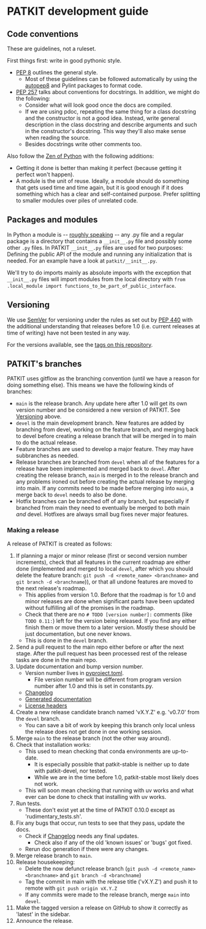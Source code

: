 # PATKIT development guide

## Code conventions

These are guidelines, not a ruleset.

First things first: write in good pythonic style.

- [PEP 8](https://www.python.org/dev/peps/pep-0008/) outlines the general
  style.
  - Most of these guidelines can be followed automatically by using the
    [autopep8](https://pypi.org/project/autopep8/) and Pylint packages to
    format code.
- [PEP 257](https://www.python.org/dev/peps/pep-0257/) talks about conventions
  for docstrings. In addition, we might do the following:
  - Consider what will look good once the docs are compiled.
  - If we are using pdoc, repeating the same thing for a class docstring and
      the constructor is not a good idea. Instead, write general description in
      the class docstring and describe arguments and such in the constructor's
      docstring. This way they'll also make sense when reading the source.
  - Besides docstrings write other comments too.

Also follow the [Zen of Python](https://www.python.org/dev/peps/pep-0020/) with
the following additions:

- Getting it done is better than making it perfect (because getting it perfect
  won't happen).
- A module is the unit of reuse. Ideally, a module should do something that
  gets used time and time again, but it is good enough if it does something
  which has a clear and self-contained purpose. Prefer splitting to smaller
  modules over piles of unrelated code.

## Packages and modules

In Python a module is -- [roughly
speaking](https://docs.python.org/3/reference/import.html#packages) -- any .py
file and a regular package is a directory that contains a `__init__.py` file
and possibly some other `.py` files. In PATKIT `__init__.py` files are used for
two purposes: Defining the public API of the module and running any
initialization that is needed. For an example have a look at
`patkit/__init__.py`.

We'll try to do imports mainly as absolute imports with the exception that
`__init__.py` files will import modules from the local directory with `from
.local_module import functions_to_be_part_of_public_interface`.

## Versioning

We use [SemVer](http://semver.org/) for versioning under the rules as set out
by [PEP 440](https://www.python.org/dev/peps/pep-0440/) with the additional
understanding that releases before 1.0 (i.e. current releases at time of
writing) have not been tested in any way.

For the versions available, see the [tags on this
repository](https://github.com/giuthas/patkit/tags).

## PATKIT's branches

PATKIT uses gitflow as the branching convention (until we have a reason for
doing something else). This means we have the following kinds of branches:

- `main` is the release branch. Any update here after 1.0 will get its own
  version number and be considered a new version of PATKIT. See
  [Versioning](#versioning) above.
- `devel` is the main development branch. New features are added by branching
  from devel, working on the feature branch, and merging back to devel before
  creating a release branch that will be merged in to main to do the actual
  release.
- Feature branches are used to develop a major feature. They may have
  subbranches as needed.
- Release branches are branched from `devel` when all of the features for a
  release have been implemented and merged back to `devel`. After creating the
  release branch, `main` is merged in to the release branch and any problems
  ironed out before creating the actual release by merging into main. If any
  commits need to be made before merging into `main`, a merge back to `devel`
  needs to also be done.
- Hotfix branches can be branched off of any branch, but especially if branched
  from main they need to eventually be merged to both main *and* devel.
  Hotfixes are always small bug fixes never major features.

### Making a release

A release of PATKIT is created as follows:

1. If planning a major or minor release (first or second version number
   increments), check that all features in the current roadmap are either
   done (implemented and merged to local `devel`, after which you should 
   delete the feature branch: `git push -d <remote_name> <branchname>` and 
   `git branch -d <branchname`)), or that all undone features are
   moved to the next release's roadmap.
   - This applies from version 1.0. Before that the roadmap is for 1.0 and
     minor releases are done when significant parts have been updated without
     fulfilling all of the promises in the roadmap.
   - Check that there are no `# TODO [version number]:` comments (like `TODO 0.11:`) 
     left for the version being released. If you find any either finish them or move 
     them to a later version. Mostly these should be just documentation, but one 
     never knows.
   - This is done in the `devel` branch.
2. Send a pull request to the main repo either before or after the next stage.
   After the pull request has been processed rest of the release tasks are done
   in the main repo.
3. Update documentation and bump version number.
   - Version number lives in [pyproject.toml](../pyproject.toml).
     - File version number will be different from program version number after
       1.0 and this is set in constants.py.
   - [Changelog](Changelog.markdown)
   - [Generated documentation](../devel/doc_generation_commands)
   - [License headers](../devel/licenseheaders_command)
4. Create a new release candidate branch named 'vX.Y.Z' e.g. 'v0.7.0' from the
   `devel` branch.
   - You can save a bit of work by keeping this branch only local unless the 
     release does not get done in one working session. 
5. Merge `main` to the release branch (not the other way around).
6. Check that installation works:
   - This used to mean checking that conda environments are up-to-date. 
     - It is especially possible that patkit-stable is neither up to date with
       patkit-devel, nor tested.
     - While we are in the time before 1.0, patkit-stable most likely does not
       work. 
   - This will soon mean checking that running with uv works and what ever
     can be done to check that installing with uv works.
7. Run tests.
   - These don't exist yet at the time of PATKIT 0.10.0 except as
     'rudimentary_tests.sh'.
8. Fix any bugs that occur, run tests to see that they pass, update the docs.
   - Check if [Changelog](Changelog.markdown) needs any final updates.
     - Check also if any of the old 'known issues' or 'bugs' got fixed.
   - Rerun doc generation if there were any changes.
9. Merge release branch to `main`.
10. Release housekeeping:
    - Delete the now defunct release branch (`git push -d <remote_name>
   <branchname>` and `git branch -d <branchname`)
    - Tag the commit in main with the release title ('vX.Y.Z') and push it to
      remote with `git push origin vX.Y.Z`
    - If any commits were made to the release branch, merge `main` into `devel`.
11. Make the tagged version a release on GitHub to show it correctly as
    'latest' in the sidebar. 
12. Announce the release.
